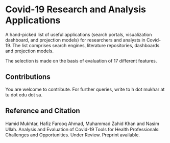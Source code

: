 # Covid-19 Research and Analysis Applications
A hand-picked list of useful applications (search portals, visualization dashboard, and projection models) for researchers and analysts in Covid-19. The list comprises search engines, literature repositories, dashboards and projection models.

The selection is made on the basis of evaluation of 17 different features.

## Contributions
You are welcome to contribute. For further queries, write to h dot mukhar at tu dot edu dot sa.

## Reference and Citation
Hamid Mukhtar, Haﬁz Farooq Ahmad, Muhammad Zahid Khan and Nasim Ullah. Analysis and Evaluation of Covid-19 Tools for Health Professionals: Challenges and Opportunities. Under Review. Preprint available.
